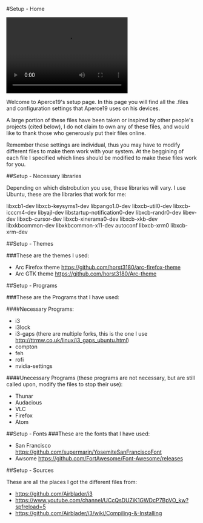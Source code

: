 #Setup - Home

<video src="https://www.webmshare.com/play/DmQaK" width="320" height="200" controls preload></video>

Welcome to Aperce19's setup page. In this page you will find all the .files and configuration settings that Aperce19 uses on his devices. 

A large portion of these files have been taken or inspired by other people's projects (cited below), I do not claim to own any of these files, and would like to thank those who generously put their files online.

Remember these settings are individual, thus you may have to modify different files to make them work with your system. At the beggining of each file I specified which lines should be modified to make these files work for you.

##Setup - Necessary libraries

Depending on which distrobution you use, these libraries will vary. I use Ubuntu, these are the libraries that work for me:

libxcb1-dev libxcb-keysyms1-dev libpango1.0-dev libxcb-util0-dev libxcb-icccm4-dev libyajl-dev libstartup-notification0-dev libxcb-randr0-dev libev-dev libxcb-cursor-dev libxcb-xinerama0-dev libxcb-xkb-dev libxkbcommon-dev libxkbcommon-x11-dev autoconf libxcb-xrm0 libxcb-xrm-dev

##Setup - Themes

###These are the themes I used:
- Arc Firefox theme https://github.com/horst3180/arc-firefox-theme 
- Arc GTK theme https://github.com/horst3180/Arc-theme

##Setup - Programs

###These are the Programs that I have used:

####Necessary Programs:
- i3
- i3lock
- i3-gaps (there are multiple forks, this is the one I use  http://ttrmw.co.uk/linux/i3_gaps_ubuntu.html)
- compton
- feh
- rofi
- nvidia-settings

####Unecessary Programs (these programs are not necessary, but are still called upon, modify the files to stop their use):
- Thunar
- Audacious
- VLC
- Firefox
- Atom

##Setup - Fonts
###These are the fonts that I have used:
- San Francisco https://github.com/supermarin/YosemiteSanFranciscoFont
- Awsome https://github.com/FortAwesome/Font-Awesome/releases

##Setup - Sources

These are all the places I got the different files from:
- https://github.com/Airblader/i3
- https://www.youtube.com/channel/UCcQsDUZiK1GWDcP7BpVO_kw?spfreload=5
- https://github.com/Airblader/i3/wiki/Compiling-&-Installing

